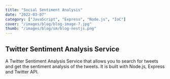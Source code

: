 ```yaml
---
title: "Social Sentiment Analysis"
date: "2022-03-07"
category: ["JavaScript", "Express", "Node.js", "IoC"]
cover: "/images/blog/blog-image-7.jpg"
thumb: "/images/blog/sm/blog-nestjs.png"
---
```


## Twitter Sentiment Analysis Service

A Twitter Sentiment Analysis Service that allows you to search for tweets and get the sentiment analysis of the tweets. It is built with Node.js, Express and Twitter API.